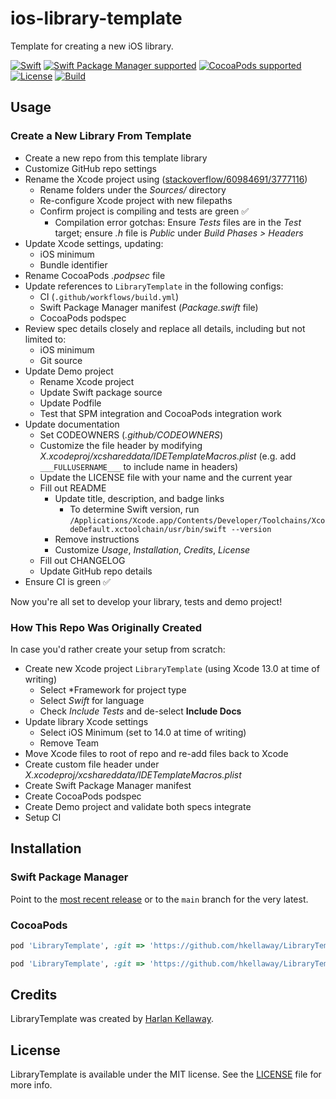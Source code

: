 # ios-library-template

Template for creating a new iOS library.

[![Swift](https://img.shields.io/badge/Swift-5.5-orange.svg)](https://swift.org/about/)
[![Swift Package Manager supported](https://img.shields.io/badge/SPM-supported-green.svg)](https://swift.org/package-manager/)
[![CocoaPods supported](https://img.shields.io/badge/pod-supported-green.svg)](https://cocoapods.org/about) 
[![License](https://img.shields.io/badge/License-MIT-lightgray.svg)](https://raw.githubusercontent.com/hkellaway/ios-library-template/main/LICENSE)
[![Build](https://github.com/hkellaway/ios-library-template/actions/workflows/build.yml/badge.svg)](https://github.com/hkellaway/ios-library-template/actions/workflows/build.yml)

## Usage

### Create a New Library From Template

* Create a new repo from this template library
* Customize GitHub repo settings
* Rename the Xcode project using ([stackoverflow/60984691/3777116](https://stackoverflow.com/a/60984691/3777116))
	* Rename folders under the *Sources/* directory
	* Re-configure Xcode project with new filepaths
	* Confirm project is compiling and tests are green :white_check_mark:
		* Compilation error gotchas: Ensure *Tests* files are in the *Test* target; ensure *.h* file is *Public* under *Build Phases > Headers*
* Update Xcode settings, updating:
	* iOS minimum
	* Bundle identifier
* Rename CocoaPods *.podpsec* file
* Update references to `LibraryTemplate` in the following configs:
	* CI (`.github/workflows/build.yml`)
	* Swift Package Manager manifest (*Package.swift* file)
	* CocoaPods podspec
* Review spec details closely and replace all details, including but not limited to:
	* iOS minimum
	* Git source
* Update Demo project
	* Rename Xcode project
	* Update Swift package source
	* Update Podfile
	* Test that SPM integration and CocoaPods integration work
* Update documentation
	* Set CODEOWNERS (*.github/CODEOWNERS*)
	* Customize the file header by modifying *X.xcodeproj/xcshareddata/IDETemplateMacros.plist* (e.g. add `___FULLUSERNAME___` to include name in headers)
	* Update the LICENSE file with your name and the current year
	* Fill out README
		* Update title, description, and badge links
			* To determine Swift version, run `/Applications/Xcode.app/Contents/Developer/Toolchains/XcodeDefault.xctoolchain/usr/bin/swift --version`
		* Remove instructions
		* Customize *Usage*, *Installation*, *Credits*, *License*
	* Fill out CHANGELOG
	* Update GitHub repo details
* Ensure CI is green :white_check_mark:

Now you're all set to develop your library, tests and demo project!

### How This Repo Was Originally Created

In case you'd rather create your setup from scratch:

* Create new Xcode project `LibraryTemplate` (using Xcode 13.0 at time of writing)
	* Select *Framework for project type
	* Select *Swift* for language
	* Check *Include Tests* and de-select **Include Docs**
* Update library Xcode settings
	* Select iOS Minimum (set to 14.0 at time of writing)
	* Remove Team
* Move Xcode files to root of repo and re-add files back to Xcode
* Create custom file header under *X.xcodeproj/xcshareddata/IDETemplateMacros.plist*
* Create Swift Package Manager manifest
* Create CocoaPods podspec
* Create Demo project and validate both specs integrate
* Setup CI

## Installation

### Swift Package Manager

Point to the [most recent release](https://github.com/hkellaway/ios-library-template/releases) or to the `main` branch for the very latest.

### CocoaPods

```ruby
pod 'LibraryTemplate', :git => 'https://github.com/hkellaway/LibraryTemplate.git', :tag => 'x.x.x'
```

```ruby
pod 'LibraryTemplate', :git => 'https://github.com/hkellaway/LibraryTemplate.git', :branch => 'main'
```

## Credits

LibraryTemplate was created by [Harlan Kellaway](http://github.com/hkellaway).

## License

LibraryTemplate is available under the MIT license. See the [LICENSE](https://raw.githubusercontent.com/hkellaway/ios-library-template/main/LICENSE) file for more info.
